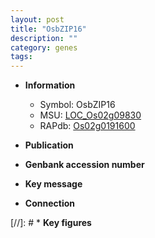 ```yaml
---
layout: post
title: "OsbZIP16"
description: ""
category: genes
tags: 
---
```


* **Information**  
    + Symbol: OsbZIP16  
    + MSU: [LOC_Os02g09830](http://rice.uga.edu/cgi-bin/ORF_infopage.cgi?orf=LOC_Os02g09830)  
    + RAPdb: [Os02g0191600](http://rapdb.dna.affrc.go.jp/viewer/gbrowse_details/irgsp1?name=Os02g0191600)  

* **Publication**  

* **Genbank accession number**  

* **Key message**  

* **Connection**  

[//]: # * **Key figures**  


